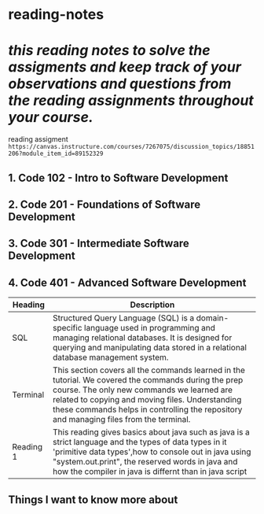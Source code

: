 # **reading-notes**

# *this reading notes to solve the assigments and  keep track of your observations and questions from the reading assignments throughout your course.*

reading assigment `https://canvas.instructure.com/courses/7267075/discussion_topics/18851206?module_item_id=89152329`

## 1.  Code 102 - Intro to Software Development
## 2.  Code 201 - Foundations of Software Development
## 3. Code 301 - Intermediate Software Development
## 4. Code 401 - Advanced Software Development


| Heading  | Description                                                                                                  |
|----------|--------------------------------------------------------------------------------------------------------------|
| SQL      | Structured Query Language (SQL) is a domain-specific language used in programming and managing relational databases. It is designed for querying and manipulating data stored in a relational database management system. |
| Terminal | This section covers all the commands learned in the tutorial. We covered the commands during the prep course. The only new commands we learned are related to copying and moving files. Understanding these commands helps in controlling the repository and managing files from the terminal. |
Reading 1 | This reading gives basics about java such as java is a strict language and the types of data types in it 'primitive data types',how to console out in java using "system.out.print", the reserved words in java and how the compiler in java is differnt than in java script|


## Things I want to know more about 



